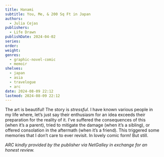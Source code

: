 ```yaml
---
title: Hanami
subtitle: You, Me, & 200 Sq Ft in Japan
authors:
  - Julia Cejas
publishers:
  - Life Drawn
publishDate: 2024-04-02
series: 
order: 
weight: 
genres:
  - graphic-novel-comic
  - memoir
shelves:
  - japan
  - asia
  - travelogue
  - arc
date: 2024-08-09 22:12
lastmod: 2024-08-09 22:12
---
```

The art is beautiful! The story is *stressful*. I have known various people in my life where, let’s just say their enthusiasm for an idea exceeds their preparation for the reality of it. I’ve suffered the consequences of this (when it’s a parent), tried to mitigate the damage (when it’s a sibling), or offered consolation in the aftermath (when it’s a friend). This triggered some memories that I don’t care to ever revisit. In lovely comic form! But still. 

*ARC kindly provided by the publisher via NetGalley in exchange for an honest review.*